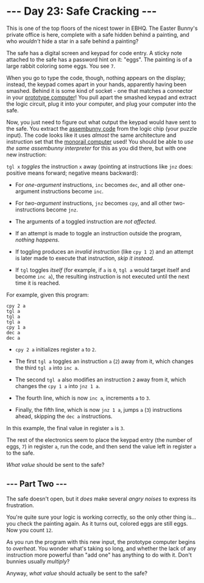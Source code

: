 # --- Day 23: Safe Cracking ---

This is one of the top floors of the nicest tower in EBHQ. The Easter Bunny's private office is here, complete with a safe hidden behind a painting, and who *wouldn't* hide a star in a safe behind a painting?

The safe has a digital screen and keypad for code entry. A sticky note attached to the safe has a password hint on it: "eggs". The painting is of a large rabbit coloring some eggs. You see `7`.

When you go to type the code, though, nothing appears on the display; instead, the keypad comes apart in your hands, apparently having been smashed. Behind it is some kind of socket - one that matches a connector in your [prototype computer](11)! You pull apart the smashed keypad and extract the logic circuit, plug it into your computer, and plug your computer into the safe.

Now, you just need to figure out what output the keypad would have sent to the safe. You extract the [assembunny code](12) from the logic chip (your puzzle input).
The code looks like it uses *almost* the same architecture and instruction set that the [monorail computer](12) used! You should be able to *use the same assembunny interpreter* for this as you did there, but with one new instruction:

`tgl x` *toggles* the instruction `x` away (pointing at instructions like `jnz` does: positive means forward; negative means backward):


 - For *one-argument* instructions, `inc` becomes `dec`, and all other one-argument instructions become `inc`.

 - For *two-argument* instructions, `jnz` becomes `cpy`, and all other two-instructions become `jnz`.

 - The arguments of a toggled instruction are *not affected*.

 - If an attempt is made to toggle an instruction outside the program, *nothing happens*.

 - If toggling produces an *invalid instruction* (like `cpy 1 2`) and an attempt is later made to execute that instruction, *skip it instead*.

 - If `tgl` toggles *itself* (for example, if `a` is `0`, `tgl a` would target itself and become `inc a`), the resulting instruction is not executed until the next time it is reached.


For example, given this program:

```
cpy 2 a
tgl a
tgl a
tgl a
cpy 1 a
dec a
dec a

```


 - `cpy 2 a` initializes register `a` to `2`.

 - The first `tgl a` toggles an instruction `a` (`2`) away from it, which changes the third `tgl a` into `inc a`.

 - The second `tgl a` also modifies an instruction `2` away from it, which changes the `cpy 1 a` into `jnz 1 a`.

 - The fourth line, which is now `inc a`, increments `a` to `3`.

 - Finally, the fifth line, which is now `jnz 1 a`, jumps `a` (`3`) instructions ahead, skipping the `dec a` instructions.


In this example, the final value in register `a` is `3`.

The rest of the electronics seem to place the keypad entry (the number of eggs, `7`) in register `a`, run the code, and then send the value left in register `a` to the safe.

*What value* should be sent to the safe?

## --- Part Two ---

The safe doesn't open, but it *does* make several *angry noises* to express its frustration.

You're quite sure your logic is working correctly, so the only other thing is... you check the painting again. As it turns out, colored eggs are still eggs. Now you count `12`.

As you run the program with this new input, the prototype computer begins to *overheat*. You wonder what's taking so long, and whether the lack of any instruction more powerful than "add one" has anything to do with it. Don't bunnies usually *multiply*?

Anyway, *what value* should actually be sent to the safe?

